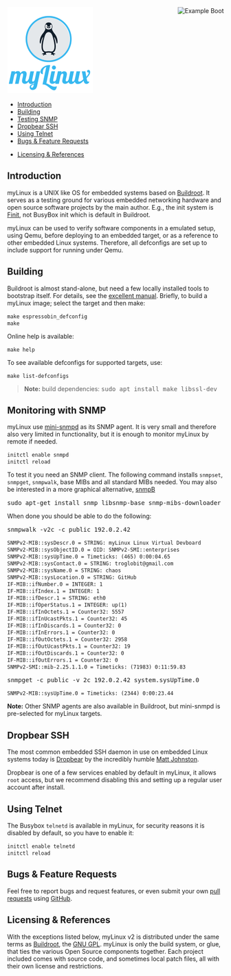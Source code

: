 <img align="right" src="doc/example.png" alt="Example Boot">
<img class="left" src="doc/logo.png" alt="myLinux">

* [Introduction](#introduction)
* [Building](#building)
* [Testing SNMP](#testing-snmp)
* [Dropbear SSH](#dropbear-ssh)
* [Using Telnet](#using-telnet)
* [Bugs & Feature Requests](#bugs--feature-requests)
- [Licensing & References](licensing--references)


Introduction
------------

myLinux is a UNIX like OS for embedded systems based on [Buildroot][].
It serves as a testing ground for various embedded networking hardware
and open source software projects by the main author.  E.g., the init
system is [Finit][], not BusyBox init which is default in Buildroot.

myLinux can be used to verify software components in a emulated setup,
using Qemu, before deploying to an embedded target, or as a reference
to other embedded Linux systems.  Therefore, all defconfigs are set up
to include support for running under Qemu.


Building
--------

Buildroot is almost stand-alone, but need a few locally installed tools
to bootstrap itself.  For details, see the [excellent manual][manual].
Briefly, to build a myLinux image; select the target and then make:

    make espressobin_defconfig
    make

Online help is available:

    make help

To see available defconfigs for supported targets, use:

    make list-defconfigs

> **Note:** build dependencies: <kbd>sudo apt install make libssl-dev</kbd>


Monitoring with SNMP
--------------------

myLinux  use [mini-snmpd](https://troglobit.com/mini-snmpd.html)  as its
SNMP  agent.  It  is  very  small and  therefore  also  very limited  in
functionality, but it is enough to monitor myLinux by remote if needed.

    initctl enable snmpd
    initctl reload

To test  it you  need an  SNMP client.   The following  command installs
`snmpset`,  `snmpget`,  `snmpwalk`,  base  MIBs and  all  standard  MIBs
needed.  You  may also  be interested in  a more  graphical alternative,
[snmpB](http://sourceforge.net/projects/snmpb/)

<kbd>sudo apt-get install snmp libsnmp-base snmp-mibs-downloader</kbd>

When done you should be able to do the following:

<kbd>snmpwalk -v2c -c public 192.0.2.42</kbd>

    SNMPv2-MIB::sysDescr.0 = STRING: myLinux Linux Virtual Devboard
    SNMPv2-MIB::sysObjectID.0 = OID: SNMPv2-SMI::enterprises
    SNMPv2-MIB::sysUpTime.0 = Timeticks: (465) 0:00:04.65
    SNMPv2-MIB::sysContact.0 = STRING: troglobit@gmail.com
    SNMPv2-MIB::sysName.0 = STRING: chaos
    SNMPv2-MIB::sysLocation.0 = STRING: GitHub
    IF-MIB::ifNumber.0 = INTEGER: 1
    IF-MIB::ifIndex.1 = INTEGER: 1
    IF-MIB::ifDescr.1 = STRING: eth0
    IF-MIB::ifOperStatus.1 = INTEGER: up(1)
    IF-MIB::ifInOctets.1 = Counter32: 5557
    IF-MIB::ifInUcastPkts.1 = Counter32: 45
    IF-MIB::ifInDiscards.1 = Counter32: 0
    IF-MIB::ifInErrors.1 = Counter32: 0
    IF-MIB::ifOutOctets.1 = Counter32: 2958
    IF-MIB::ifOutUcastPkts.1 = Counter32: 19
    IF-MIB::ifOutDiscards.1 = Counter32: 0
    IF-MIB::ifOutErrors.1 = Counter32: 0
    SNMPv2-SMI::mib-2.25.1.1.0 = Timeticks: (71983) 0:11:59.83
    
<kbd>snmpget -c public -v 2c 192.0.2.42 system.sysUpTime.0</kbd>

    SNMPv2-MIB::sysUpTime.0 = Timeticks: (2344) 0:00:23.44

**Note:** Other SNMP agents are also available in Buildroot, but
  mini-snmpd is pre-selected for myLinux targets.


Dropbear SSH
------------

The most  common embedded SSH  daemon in  use on embedded  Linux systems
today  is [Dropbear](https://matt.ucc.asn.au/dropbear/dropbear.html)  by
the incredibly humble [Matt Johnston](https://matt.ucc.asn.au/).

Dropbear is  one of  a few  services enabled by  default in  myLinux, it
allows `root` access,  but we recommend disabling this and  setting up a
regular user account after install.


Using Telnet
------------

The Busybox `telnetd`  is available in myLinux, for  security reasons it
is disabled by default, so you have to enable it:

    initctl enable telnetd
    initctl reload


Bugs & Feature Requests
-----------------------

Feel free to report bugs and request features, or even submit your own
[pull requests](https://help.github.com/articles/using-pull-requests/)
using [GitHub][Home].


Licensing & References
----------------------

With the  exceptions listed below,  myLinux v2 is distributed  under the
same terms as [Buildroot][], the [GNU GPL][].  myLinux is only the build
system, or glue, that ties  the various Open Source components together.
Each project included comes with  source code, and sometimes local patch
files, all with their own license and restrictions.

[Home]:      https://github.com/troglobit/myLinux
[Finit]:     https://github.com/troglobit/finit
[GNU GPL]:   COPYING
[Buildroot]: https://buildroot.org
[manual]:    https://buildroot.org/downloads/manual/manual.html
